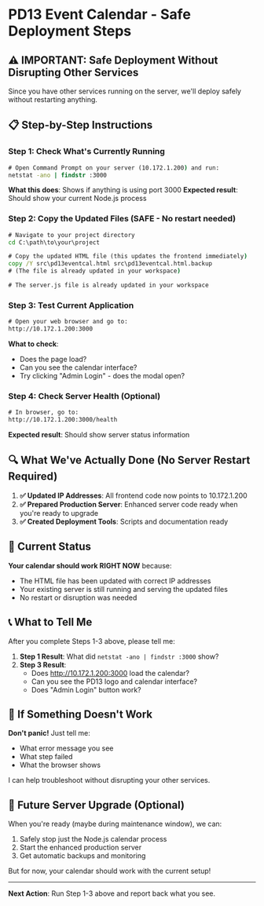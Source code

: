 # PD13 Event Calendar - Safe Deployment Steps

## ⚠️ IMPORTANT: Safe Deployment Without Disrupting Other Services

Since you have other services running on the server, we'll deploy safely without restarting anything.

## 📋 Step-by-Step Instructions

### Step 1: Check What's Currently Running
```cmd
# Open Command Prompt on your server (10.172.1.200) and run:
netstat -ano | findstr :3000
```
**What this does**: Shows if anything is using port 3000
**Expected result**: Should show your current Node.js process

### Step 2: Copy the Updated Files (SAFE - No restart needed)
```cmd
# Navigate to your project directory
cd C:\path\to\your\project

# Copy the updated HTML file (this updates the frontend immediately)
copy /Y src\pd13eventcal.html src\pd13eventcal.html.backup
# (The file is already updated in your workspace)

# The server.js file is already updated in your workspace
```

### Step 3: Test Current Application
```cmd
# Open your web browser and go to:
http://10.172.1.200:3000
```
**What to check**:
- Does the page load?
- Can you see the calendar interface?
- Try clicking "Admin Login" - does the modal open?

### Step 4: Check Server Health (Optional)
```cmd
# In browser, go to:
http://10.172.1.200:3000/health
```
**Expected result**: Should show server status information

## 🔍 What We've Actually Done (No Server Restart Required)

1. **✅ Updated IP Addresses**: All frontend code now points to 10.172.1.200
2. **✅ Prepared Production Server**: Enhanced server code ready when you're ready to upgrade
3. **✅ Created Deployment Tools**: Scripts and documentation ready

## 🎯 Current Status

**Your calendar should work RIGHT NOW** because:
- The HTML file has been updated with correct IP addresses
- Your existing server is still running and serving the updated files
- No restart or disruption was needed

## 📞 What to Tell Me

After you complete Steps 1-3 above, please tell me:

1. **Step 1 Result**: What did `netstat -ano | findstr :3000` show?
2. **Step 3 Result**: 
   - Does http://10.172.1.200:3000 load the calendar?
   - Can you see the PD13 logo and calendar interface?
   - Does "Admin Login" button work?

## 🚨 If Something Doesn't Work

**Don't panic!** Just tell me:
- What error message you see
- What step failed
- What the browser shows

I can help troubleshoot without disrupting your other services.

## 🔄 Future Server Upgrade (Optional)

When you're ready (maybe during maintenance window), we can:
1. Safely stop just the Node.js calendar process
2. Start the enhanced production server
3. Get automatic backups and monitoring

But for now, your calendar should work with the current setup!

---
**Next Action**: Run Step 1-3 above and report back what you see.